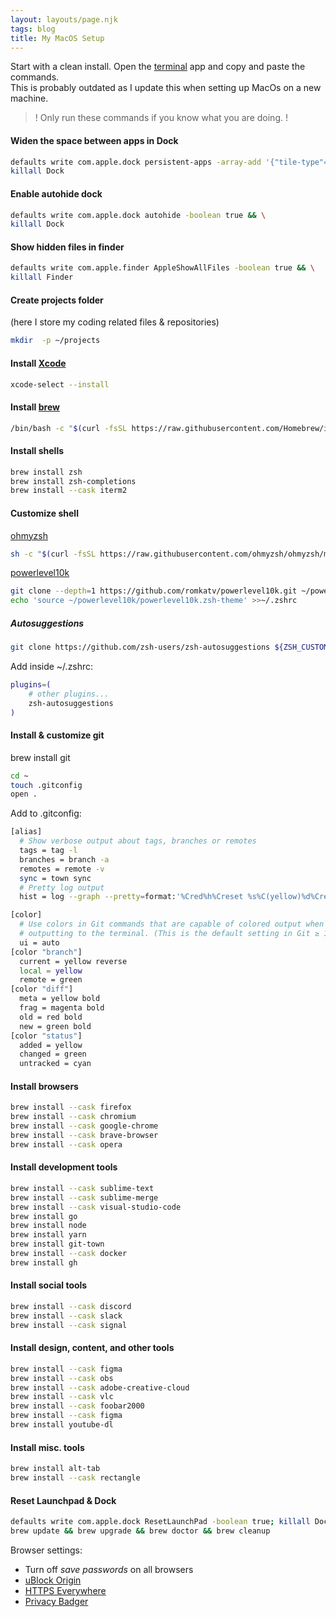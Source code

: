```yaml
---
layout: layouts/page.njk
tags: blog
title: My MacOS Setup
---
```


Start with a clean install.
Open the [terminal](<https://en.wikipedia.org/wiki/Terminal_(macOS)>) app and copy and paste the commands.  
This is probably outdated as I update this when setting up MacOs on a new machine.

> ! Only run these commands if you know what you are doing. !

#### Widen the space between apps in Dock

```bash
defaults write com.apple.dock persistent-apps -array-add '{"tile-type"="spacer-tile";}' && \
killall Dock
```

#### Enable autohide dock

```bash
defaults write com.apple.dock autohide -boolean true && \
killall Dock
```

#### Show hidden files in finder

```bash
defaults write com.apple.finder AppleShowAllFiles -boolean true && \
killall Finder
```

#### Create projects folder

(here I store my coding related files & repositories)

```bash
mkdir  -p ~/projects
```

#### Install [Xcode](https://en.wikipedia.org/wiki/Xcode)

```bash
xcode-select --install
```

#### Install [brew](https://brew.sh/)

```bash
/bin/bash -c "$(curl -fsSL https://raw.githubusercontent.com/Homebrew/install/HEAD/install.sh)
```

#### Install shells

```bash
brew install zsh
brew install zsh-completions
brew install --cask iterm2
```

#### Customize shell

[ohmyzsh](https://github.com/ohmyzsh/ohmyzsh)

```bash
sh -c "$(curl -fsSL https://raw.githubusercontent.com/ohmyzsh/ohmyzsh/master/tools/install.sh)"
```

[powerlevel10k](https://github.com/romkatv/powerlevel10k)

```bash
git clone --depth=1 https://github.com/romkatv/powerlevel10k.git ~/powerlevel10k
echo 'source ~/powerlevel10k/powerlevel10k.zsh-theme' >>~/.zshrc
```

##### Autosuggestions

```bash
git clone https://github.com/zsh-users/zsh-autosuggestions ${ZSH_CUSTOM:-~/.oh-my-zsh/custom}/plugins/zsh-autosuggestions
```

Add inside ~/.zshrc:

```bash
plugins=(
    # other plugins...
    zsh-autosuggestions
)
```

#### Install & customize git

brew install git

```bash
cd ~
touch .gitconfig
open .
```

Add to .gitconfig:

```bash
[alias]
  # Show verbose output about tags, branches or remotes
  tags = tag -l
  branches = branch -a
  remotes = remote -v
  sync = town sync
  # Pretty log output
  hist = log --graph --pretty=format:'%Cred%h%Creset %s%C(yellow)%d%Creset %Cgreen(%cr)%Creset [%an]' --abbrev-commit --date=relative

[color]
  # Use colors in Git commands that are capable of colored output when
  # outputting to the terminal. (This is the default setting in Git ≥ 1.8.4.)
  ui = auto
[color "branch"]
  current = yellow reverse
  local = yellow
  remote = green
[color "diff"]
  meta = yellow bold
  frag = magenta bold
  old = red bold
  new = green bold
[color "status"]
  added = yellow
  changed = green
  untracked = cyan
```

#### Install browsers

```bash
brew install --cask firefox
brew install --cask chromium
brew install --cask google-chrome
brew install --cask brave-browser
brew install --cask opera
```

#### Install development tools

```bash
brew install --cask sublime-text
brew install --cask sublime-merge
brew install --cask visual-studio-code
brew install go
brew install node
brew install yarn
brew install git-town
brew install --cask docker
brew install gh
```

#### Install social tools

```bash
brew install --cask discord
brew install --cask slack
brew install --cask signal
```

#### Install design, content, and other tools

```bash
brew install --cask figma
brew install --cask obs
brew install --cask adobe-creative-cloud
brew install --cask vlc
brew install --cask foobar2000
brew install --cask figma
brew install youtube-dl
```

#### Install misc. tools

```bash
brew install alt-tab
brew install --cask rectangle
```

#### Reset Launchpad & Dock

```bash
defaults write com.apple.dock ResetLaunchPad -boolean true; killall Dock
brew update && brew upgrade && brew doctor && brew cleanup
```

Browser settings:

- Turn off _save passwords_ on all browsers
- [uBlock Origin](https://github.com/gorhill/uBlock)
- [HTTPS Everywhere](https://www.eff.org/https-everywhere)
- [Privacy Badger](https://privacybadger.org/)
